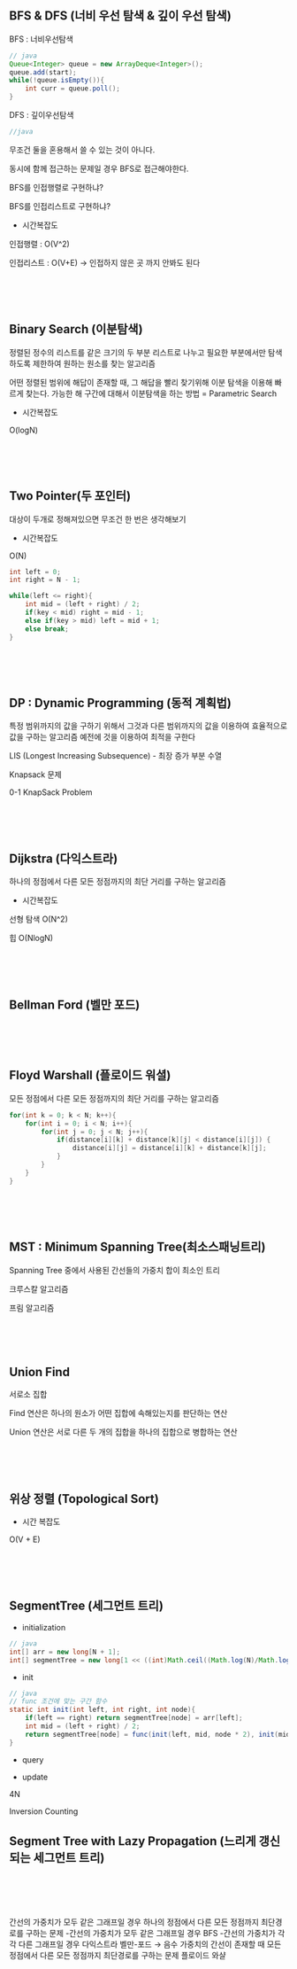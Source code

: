 ## BFS & DFS (너비 우선 탐색 & 깊이 우선 탐색)
BFS : 너비우선탐색

```java
// java
Queue<Integer> queue = new ArrayDeque<Integer>();
queue.add(start);
while(!queue.isEmpty()){
    int curr = queue.poll();
}
```

DFS : 깊이우선탐색

```java
//java

```

무조건 둘을 혼용해서 쓸 수 있는 것이 아니다.

동시에 함께 접근하는 문제일 경우 BFS로 접근해야한다.

BFS를 인접행렬로 구현하냐?

BFS를 인접리스트로 구현하냐?

- 시간복잡도

인접행렬 : O(V^2)

인접리스트 : O(V+E) -> 인접하지 않은 곳 까지 안봐도 된다

<br><br><br>



## Binary Search (이분탐색)

정렬된 정수의 리스트를 같은 크기의 두 부분 리스트로 나누고 필요한 부분에서만 탐색하도록 제한하여 원하는 원소를 찾는 알고리즘

어떤 정렬된 범위에 해답이 존재할 때, 그 해답을 빨리 찾기위해 이분 탐색을 이용해 빠르게 찾는다.
가능한 해 구간에 대해서 이분탐색을 하는 방법 = Parametric Search

- 시간복잡도

O(logN)

<br><br><br>



## Two Pointer(두 포인터)

대상이 두개로 정해져있으면 무조건 한 번은 생각해보기

- 시간복잡도

O(N)

```java
int left = 0;
int right = N - 1;

while(left <= right){
    int mid = (left + right) / 2;
    if(key < mid) right = mid - 1;
    else if(key > mid) left = mid + 1;
    else break;
}
```

<br><br><br>



## DP : Dynamic Programming (동적 계획법)

특정 범위까지의 값을 구하기 위해서 그것과 다른 범위까지의 값을 이용하여 효율적으로 값을 구하는 알고리즘
예전에 것을 이용하여 최적을 구한다

LIS (Longest Increasing Subsequence) - 최장 증가 부분 수열

Knapsack 문제

0-1 KnapSack Problem


<br><br><br>



## Dijkstra (다익스트라)

하나의 정점에서 다른 모든 정점까지의 최단 거리를 구하는 알고리즘

- 시간복잡도

선형 탐색 O(N^2)

힙 O(NlogN)

<br><br><br>



## Bellman Ford (벨만 포드)

<br><br><br>



## Floyd Warshall (플로이드 워셜)

모든 정점에서 다른 모든 정점까지의 최단 거리를 구하는 알고리즘

```java
for(int k = 0; k < N; k++){
    for(int i = 0; i < N; i++){
        for(int j = 0; j < N; j++){
            if(distance[i][k] + distance[k][j] < distance[i][j]) {
                distance[i][j] = distance[i][k] + distance[k][j];
            }
        }
    }
}
```
<br><br><br>



## MST : Minimum Spanning Tree(최소스패닝트리)

Spanning Tree 중에서 사용된 간선들의 가중치 합이 최소인 트리

크루스칼 알고리즘

프림 알고리즘

<br><br><br>



## Union Find

서로소 집합

Find 연산은 하나의 원소가 어떤 집합에 속해있는지를 판단하는 연산

Union 연산은 서로 다른 두 개의 집합을 하나의 집합으로 병합하는 연산

<br><br><br>



## 위상 정렬 (Topological Sort)

* 시간 복잡도

O(V + E)

<br><br><br>


## SegmentTree (세그먼트 트리)

* initialization

```java
// java
int[] arr = new long[N + 1];
int[] segmentTree = new long[1 << ((int)Math.ceil((Math.log(N)/Math.log(2))) + 1)];
```

* init

```java
// java
// func 조건에 맞는 구간 함수
static int init(int left, int right, int node){
    if(left == right) return segmentTree[node] = arr[left];
    int mid = (left + right) / 2;
    return segmentTree[node] = func(init(left, mid, node * 2), init(mid + 1, right, node * 2 + 1));
}
```

* query

* update

4N

Inversion Counting

## Segment Tree with Lazy Propagation (느리게 갱신되는 세그먼트 트리)

<br><br><br>




#####
#####
간선의 가중치가 모두 같은 그래프일 경우
하나의 정점에서 다른 모든 정점까지 최단경로를 구하는 문제
-간선의 가중치가 모두 같은 그래프일 경우
BFS
-간선의 가중치가 각각 다른 그래프일 경우
다익스트라
벨만-포드 → 음수 가중치의 간선이 존재할 때
모든 정점에서 다른 모든 정점까지 최단경로를 구하는 문제
플로이드 와샬
